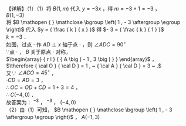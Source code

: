 【详解】（1）（1）将 $B \big ( 1 , m \big )$ 代入 $y = - 3 x$ ，得 $m = - 3 \times 1 = - 3$ ，  
$B ( 1 , - 3 )$   
将 $B \mathopen { } \mathclose \bgroup \left( 1 , - 3 \aftergroup \egroup \right)$ 代入 $y = { \frac { k } { x } }$ 得 $- 3 = { \frac { k } { 1 } }$   
$k = - 3$ ．  
如图，过点 $\cdot$ 作 $A D \perp x$ 轴于点 $\cdot$ ，则 $\angle A D C = 9 0 ^ { \circ }$   
∵点 $\cdot$ ， $B$ 关于原点 $\cdot$ 对称，  
$\begin{array} { r l } {  { A \big ( - 1 , 3 \big ) } } \end{array}$ ，  
$\therefore { \cal O } { \cal D } = 1 , ~ { \cal A } { \cal D } = 3 ~ .$   
又∵ $\angle A C O = 4 5 ^ { \circ }$ ，  
$\cdot C D = A D = 3$ ，  
$\therefore O C = O D + C D = 1 + 3 = 4$ ，  
$\therefore C ( - 4 , 0 )$ ．  
故答案为： $^ { - 3 }$ ， $^ { - 3 }$ ， $\left( - 4 , 0 \right)$   
（2）由（1）可知， $B \mathopen { } \mathclose \bgroup \left( 1 , - 3 \aftergroup \egroup \right)$ ， $A \left( - 1 , 3 \right)$   
